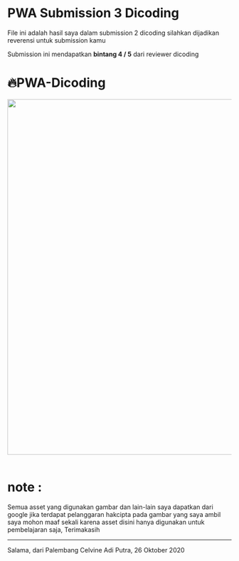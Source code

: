 # PWA Submission 3 Dicoding
File ini adalah hasil saya dalam submission 2 dicoding
silahkan dijadikan reverensi untuk submission kamu

Submission ini mendapatkan <b>bintang 4 / 5</b> dari reviewer dicoding

# 🔥PWA-Dicoding
<p align="center"><img lign="center" src="https://github.com/ikhsandev/ikhsandev.github.io/blob/master/ss1.png"
width="800">&nbsp;&nbsp;&nbsp;</p>


<h1>note :</h1> Semua asset yang digunakan gambar dan lain-lain saya dapatkan dari google
jika terdapat pelanggaran hakcipta pada gambar yang saya ambil saya mohon maaf sekali
karena asset disini hanya digunakan untuk pembelajaran saja, Terimakasih

<br/>
<hr>
Salama, dari Palembang
Celvine Adi Putra, 26 Oktober 2020
